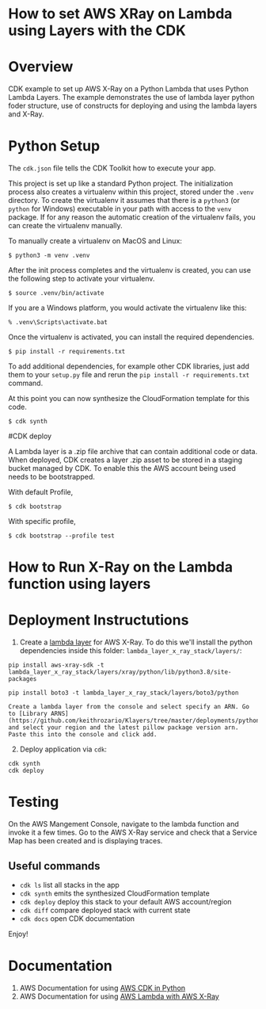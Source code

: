 # How to set AWS XRay on Lambda using Layers with the CDK

# Overview

CDK example to set up AWS X-Ray on a Python Lambda that uses Python Lambda Layers. The example demonstrates the use of lambda layer python foder structure, use of constructs for deploying and using the lambda layers and X-Ray.  

# Python Setup

The `cdk.json` file tells the CDK Toolkit how to execute your app.

This project is set up like a standard Python project.  The initialization
process also creates a virtualenv within this project, stored under the `.venv`
directory.  To create the virtualenv it assumes that there is a `python3`
(or `python` for Windows) executable in your path with access to the `venv`
package. If for any reason the automatic creation of the virtualenv fails,
you can create the virtualenv manually.

To manually create a virtualenv on MacOS and Linux:

```
$ python3 -m venv .venv
```

After the init process completes and the virtualenv is created, you can use the following
step to activate your virtualenv.

```
$ source .venv/bin/activate
```

If you are a Windows platform, you would activate the virtualenv like this:

```
% .venv\Scripts\activate.bat
```

Once the virtualenv is activated, you can install the required dependencies.

```
$ pip install -r requirements.txt
```
To add additional dependencies, for example other CDK libraries, just add
them to your `setup.py` file and rerun the `pip install -r requirements.txt`
command. 

At this point you can now synthesize the CloudFormation template for this code.

```
$ cdk synth
```
#CDK deploy

A Lambda layer is a .zip file archive that can contain additional code or data. When deployed, CDK creates a layer .zip asset to be stored in a staging bucket managed by CDK. To enable this the AWS account being used needs to be bootstrapped.

With default Profile,

```
$ cdk bootstrap
```

With specific profile,

```
$ cdk bootstrap --profile test
```
# How to Run X-Ray on the Lambda function using layers

# Deployment Instructutions
1. Create a [lambda layer](https://docs.aws.amazon.com/cdk/api/latest/python/aws_cdk.aws_lambda/README.html#layers) for AWS X-Ray.
To do this we'll install the python dependencies inside this folder: `lambda_layer_x_ray_stack/layers/`:

```
pip install aws-xray-sdk -t lambda_layer_x_ray_stack/layers/xray/python/lib/python3.8/site-packages
```

```
pip install boto3 -t lambda_layer_x_ray_stack/layers/boto3/python
```

```
Create a lambda layer from the console and select specify an ARN. Go to [Library ARNS](https://github.com/keithrozario/Klayers/tree/master/deployments/python3.8/arns) and select your region and the latest pillow package version arn. Paste this into the console and click add. 
```

2. Deploy application via `cdk`:

```
cdk synth
cdk deploy
```


# Testing

On the AWS Mangement Console, navigate to the lambda function and invoke it a few times. Go to the AWS X-Ray service and check that a Service Map has been created and is displaying traces. 


## Useful commands

 * `cdk ls`          list all stacks in the app
 * `cdk synth`       emits the synthesized CloudFormation template
 * `cdk deploy`      deploy this stack to your default AWS account/region
 * `cdk diff`        compare deployed stack with current state
 * `cdk docs`        open CDK documentation

Enjoy!

# Documentation 

1. AWS Documentation for using [AWS CDK in Python](https://docs.aws.amazon.com/cdk/latest/guide/work-with-cdk-python.html)
2. AWS Documentation for using [AWS Lambda with AWS X-Ray](https://docs.aws.amazon.com/lambda/latest/dg/services-xray.html)
